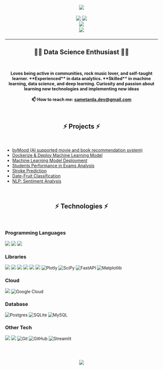 <p align="center">
    <img src="https://readme-typing-svg.herokuapp.com/?lines=Hello,+There!+👋&center=true&size=30">
</p>

<h5 align="center">
  
  <code><a href="https://www.linkedin.com/in/ardasamet" title="LinkedIn Profile"><img src="https://img.shields.io/badge/LinkedIn-0077B5?style=for-the-badge&logo=linkedin&logoColor=white"></a></code>
  <code><a href="https://leetcode.com/ardasamet/" title="Leetcode Profile"><img  src="https://img.shields.io/badge/-LeetCode-FFA116?style=for-the-badge&logo=LeetCode&logoColor=black"> </a></code>
  <code><a href="https://www.kaggle.com/sametardaerdogan" title="Kaggle"><img  src="https://img.shields.io/badge/Kaggle-20BEFF?style=for-the-badge&logo=Kaggle&logoColor=white"></a></code>
  <code><a href="mailto:sametarda.dev@gmail.com">
    <img src="https://img.shields.io/badge/Gmail-D14836?style=for-the-badge&logo=gmail&logoColor=white"></a></code>
</h5>

<hr>
<div align="center">
<h2>👨‍💻  Data Science Enthusiast  👨‍💻</h2>
</div>

<br>
<div align="center">
<p><b><center>
  Loves being active in communities, rock music lover, and self-taught learner. **Experienced** in data analytics. **Skilled** in machine learning, data science, and deep learning. Curiosity and passion about learning new technologies and implementing new ideas
  <br><br>
  📫 How to reach me: <a href="mailto: sametarda.dev@gmail.com">sametarda.dev@gmail.com</a>
</p></b></center>
</div>
 <br>
 
<h2 align="center">⚡ Projects ⚡</h2>
<br>

* [byMood (AI supported movie and book recommendation system)](https://github.com/ardasamett/byMood) 
* [Dockerize & Deploy Machine Learning Model ](https://github.com/ardasamett/Docker-Deploy-ML-Model) 
* [Machine Learning Model Deployment ](https://github.com/ardasamett/ML-Model-Deployment)
* [Students Performance in Exams Analysis ](https://github.com/ardasamett/Students-Performance-In-Exams) 
* [Stroke Prediction ](https://github.com/ardasamett/Stroke-Prediction) 
* [Date-Fruit Classification ](https://github.com/ardasamett/Date-Fruit-Classification-Tuned-XGBoost)
* [NLP: Sentiment Analysis ](https://github.com/ardasamett/NLP-Sentiment-Analysis) 

<br>


<h2 align="center">⚡ Technologies ⚡</h2>
<br>


### Programming Languages
![](https://img.shields.io/badge/Python-3776AB?style=for-the-badge&logo=python&logoColor=white)
![](https://img.shields.io/badge/c++-%2300599C.svg?style=for-the-badge&logo=c%2B%2B&logoColor=white)
![](https://img.shields.io/badge/java-%23ED8B00.svg?style=for-the-badge&logo=java&logoColor=white)



### Libraries

![](https://img.shields.io/badge/Numpy-777BB4?style=for-the-badge&logo=numpy&logoColor=white)
![](https://img.shields.io/badge/Pandas-2C2D72?style=for-the-badge&logo=pandas&logoColor=white)
![](https://img.shields.io/badge/Keras-D00000?style=for-the-badge&logo=Keras&logoColor=white)
![](https://img.shields.io/badge/scikit_learn-F7931E?style=for-the-badge&logo=scikit-learn&logoColor=white)
![](https://img.shields.io/badge/TensorFlow-FF6F00?style=for-the-badge&logo=TensorFlow&logoColor=white)
![](https://img.shields.io/badge/Flask-000000?style=for-the-badge&logo=flask&logoColor=white)
![Plotly](https://img.shields.io/badge/Plotly-%233F4F75.svg?style=for-the-badge&logo=plotly&logoColor=white)
![SciPy](https://img.shields.io/badge/SciPy-%230C55A5.svg?style=for-the-badge&logo=scipy&logoColor=%white)
![FastAPI](https://img.shields.io/badge/FastAPI-005571?style=for-the-badge&logo=fastapi)
![Matplotlib](https://img.shields.io/badge/Matplotlib-%23ffffff.svg?style=for-the-badge&logo=Matplotlib&logoColor=black)

### Cloud
![](https://img.shields.io/badge/Amazon_AWS-232F3E?style=for-the-badge&logo=amazon-aws&logoColor=white)
![Google Cloud](https://img.shields.io/badge/GoogleCloud-%234285F4.svg?style=for-the-badge&logo=google-cloud&logoColor=white)

### Database

![Postgres](https://img.shields.io/badge/postgres-%23316192.svg?style=for-the-badge&logo=postgresql&logoColor=white)
![SQLite](https://img.shields.io/badge/sqlite-%2307405e.svg?style=for-the-badge&logo=sqlite&logoColor=white)
![MySQL](https://img.shields.io/badge/mysql-%2300f.svg?style=for-the-badge&logo=mysql&logoColor=white)

### Other Tech
![](https://img.shields.io/badge/docker-%230db7ed.svg?style=for-the-badge&logo=docker&logoColor=white)
![](https://img.shields.io/badge/Heroku-430098?style=for-the-badge&logo=heroku&logoColor=white)
![Git](https://img.shields.io/badge/git-%23F05033.svg?style=for-the-badge&logo=git&logoColor=white)
![GitHub](https://img.shields.io/badge/github-%23121011.svg?style=for-the-badge&logo=github&logoColor=white)
![Streamlit](https://img.shields.io/badge/streamlit-%23FF4B4B.svg?&style=for-the-badge&logo=streamlit&logoColor=white")





<br> <br>

<p align="center">
    <img src="https://readme-typing-svg.herokuapp.com?center=true&vCenter=true&lines=Data+has+a+better+idea">
</p>
